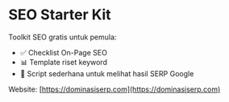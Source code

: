 # SEO Starter Kit

Toolkit SEO gratis untuk pemula:
- ✅ Checklist On-Page SEO
- 📊 Template riset keyword
- 🐍 Script sederhana untuk melihat hasil SERP Google

Website: [https://dominasiserp.com](https://dominasiserp.com)
